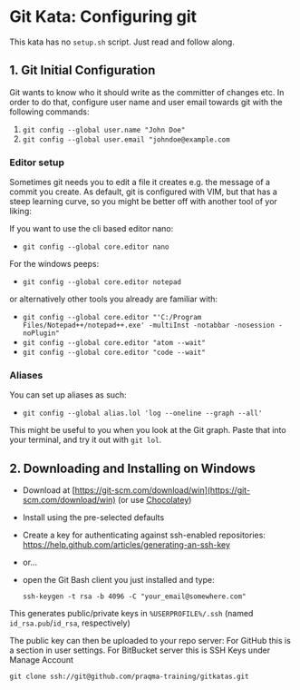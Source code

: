 # Git Kata: Configuring git

This kata has no `setup.sh` script. Just read and follow along.

## 1. Git Initial Configuration

Git wants to know who it should write as the committer of changes etc.
In order to do that, configure user name and user email towards git with the following commands:

1. `git config --global user.name "John Doe"`
2. `git config --global user.email "johndoe@example.com`

### Editor setup

Sometimes git needs you to edit a file it creates e.g. the message of a commit you create.
As default, git is configured with VIM, but that has a steep learning curve, so you might be better off with another tool of yor liking:

If you want to use the cli based editor nano:
- `git config --global core.editor nano`

For the windows peeps:
- `git config --global core.editor notepad`

or alternatively other tools you already are familiar with:

- `git config --global core.editor "'C:/Program Files/Notepad++/notepad++.exe' -multiInst -notabbar -nosession -noPlugin"`
- `git config --global core.editor "atom --wait"`
- `git config --global core.editor "code --wait"`

### Aliases

You can set up aliases as such:
* `git config --global alias.lol 'log --oneline --graph --all'`

This might be useful to you when you look at the Git graph.
Paste that into your terminal, and try it out with `git lol`.

## 2. Downloading and Installing on Windows

* Download at [https://git-scm.com/download/win](https://git-scm.com/download/win) (or use [Chocolatey](https://chocolatey.org/))
* Install using the pre-selected defaults
* Create a key for authenticating against ssh-enabled repositories:
https://help.github.com/articles/generating-an-ssh-key
* or...
* open the Git Bash client you just installed and type:

    `ssh-keygen -t rsa -b 4096 -C "your_email@somewhere.com"`

This generates public/private keys in `%USERPROFILE%/.ssh` (named `id_rsa.pub`/`id_rsa`, respectively)

The public key can then be uploaded to your repo server:
For GitHub this is a section in user settings.
For BitBucket server this is SSH Keys under Manage Account

    git clone ssh://git@github.com/praqma-training/gitkatas.git
